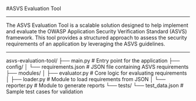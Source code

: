 #ASVS Evaluation Tool

---

The ASVS Evaluation Tool is a scalable solution designed to help implement and evaluate the OWASP Application Security Verification Standard (ASVS) framework. This tool provides a structured approach to assess the security requirements of an application by leveraging the ASVS guidelines.

---

asvs-evaluation-tool/
├── main.py              # Entry point for the application
├── config/
│   └── requirements.json # JSON file containing ASVS requirements
├── modules/
│   ├── evaluator.py      # Core logic for evaluating requirements
│   ├── loader.py         # Module to load requirements from JSON
│   └── reporter.py       # Module to generate reports
└── tests/
    └── test_data.json    # Sample test cases for validation
